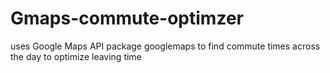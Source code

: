 # Gmaps-commute-optimzer
uses Google Maps API package googlemaps to find commute times across the day to optimize leaving time
